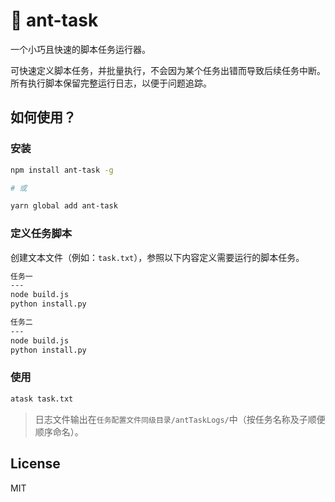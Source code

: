 # 🐜 ant-task

一个小巧且快速的脚本任务运行器。

可快速定义脚本任务，并批量执行，不会因为某个任务出错而导致后续任务中断。所有执行脚本保留完整运行日志，以便于问题追踪。

## 如何使用？

### 安装

```bash
npm install ant-task -g

# 或

yarn global add ant-task
```

### 定义任务脚本

创建文本文件（例如：`task.txt`），参照以下内容定义需要运行的脚本任务。

```txt
任务一
---
node build.js
python install.py

任务二
---
node build.js
python install.py
```

### 使用

```bash
atask task.txt
```

> 日志文件输出在`任务配置文件同级目录/antTaskLogs/`中（按任务名称及子顺便顺序命名）。

## License

MIT
